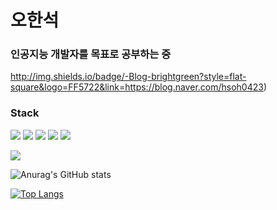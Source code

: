 # 오한석

### 인공지능 개발자를 목표로 공부하는 중

http://img.shields.io/badge/-Blog-brightgreen?style=flat-square&logo=FF5722&link=https://blog.naver.com/hsoh0423)

### Stack
![](https://img.shields.io/badge/-python-brightgreen) ![](https://img.shields.io/badge/-Java-important) ![](https://img.shields.io/badge/-BERT-yellow) ![](https://img.shields.io/badge/-KoGPT2-informational) ![](https://img.shields.io/badge/-NLP-green) 

[![](https://img.shields.io/badge/-gmail-grey?logo=gmail)](mailto:"hsoh4023@gmail.com")

![Anurag's GitHub stats](https://github-readme-stats.vercel.app/api?username=hsoh0423&show_icons=true&theme=radical)

[![Top Langs](https://github-readme-stats.vercel.app/api/top-langs/?username=hsoh0423&layout=compact)](https://github.com/anuraghazra/github-readme-stats)

<!--
**hsoh0423/hsoh0423** is a ✨ _special_ ✨ repository because its `README.md` (this file) appears on your GitHub profile.

Here are some ideas to get you started:

- 🔭 I’m currently working on ...
- 🌱 I’m currently learning ...
- 👯 I’m looking to collaborate on ...
- 🤔 I’m looking for help with ...
- 💬 Ask me about ...
- 📫 How to reach me: ...
- 😄 Pronouns: ...
- ⚡ Fun fact: ...
-->
